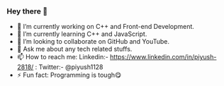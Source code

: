 ### Hey there 👋

- 🔭 I’m currently working on C++ and Front-end Development.
- 🌱 I’m currently learning C++ and JavaScript.
- 👯 I’m looking to collaborate on GitHub and YouTube.
- 💬 Ask me about any tech related stuffs.
- 📫 How to reach me: Linkedin:- https://www.linkedin.com/in/piyush-2818/ 
                    : Twitter:- @piyush1128
- ⚡ Fun fact: Programming is tough😋

